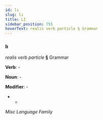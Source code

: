 ```yaml
---
id: lı
slug: lı
title: LI
sidebar_position: 755
hoverText: realis verb particle § Grammar
---
```


### lı

*realis verb particle* **§** Grammar

**Verb**: -

**Noun**: -

**Modifier**: -

- -

*Misc Language Family*